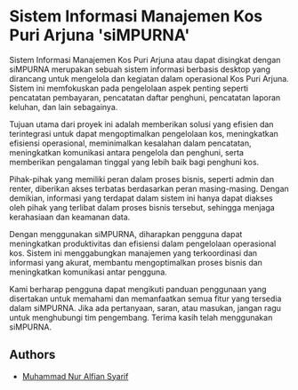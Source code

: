 
# Sistem Informasi Manajemen Kos Puri Arjuna 'siMPURNA'

Sistem Informasi Manajemen Kos Puri Arjuna atau dapat disingkat dengan siMPURNA merupakan sebuah sistem informasi berbasis desktop yang dirancang untuk mengelola dan kegiatan dalam operasional Kos Puri Arjuna. Sistem ini memfokuskan pada pengelolaan aspek penting seperti pencatatan pembayaran, pencatatan daftar penghuni, pencatatan laporan keluhan, dan lain sebagainya.

Tujuan utama dari proyek ini adalah memberikan solusi yang efisien dan terintegrasi untuk dapat mengoptimalkan pengelolaan kos, meningkatkan efisiensi operasional, meminimalkan kesalahan dalam pencatatan, meningkatkan komunikasi antara pengelola dan penghuni, serta memberikan pengalaman tinggal yang lebih baik bagi penghuni kos. 

Pihak-pihak yang memiliki peran dalam proses bisnis, seperti admin dan renter, diberikan akses terbatas berdasarkan peran masing-masing. Dengan demikian, informasi yang terdapat dalam sistem ini hanya dapat diakses oleh pihak yang terlibat dalam proses bisnis tersebut, sehingga menjaga kerahasiaan dan keamanan data.

Dengan menggunakan siMPURNA, diharapkan pengguna dapat meningkatkan produktivitas dan efisiensi dalam pengelolaan operasional kos. Sistem ini menggabungkan manajemen yang terkoordinasi dan informasi yang akurat, membantu mengoptimalkan proses bisnis dan meningkatkan komunikasi antar pengguna.

Kami berharap pengguna dapat mengikuti panduan penggunaan yang disertakan untuk memahami dan memanfaatkan semua fitur yang tersedia dalam siMPURNA. Jika ada pertanyaan, saran, atau masukan, jangan ragu untuk menghubungi tim pengembang. Terima kasih telah menggunakan siMPURNA.


## Authors

- [Muhammad Nur Alfian Syarif](https://git.stis.ac.id/Alfiansyarif)

